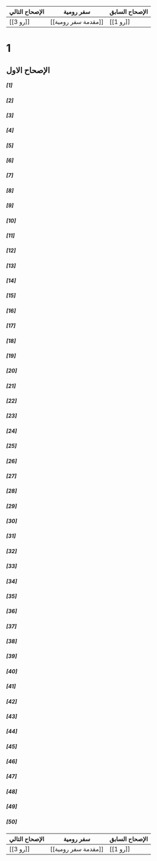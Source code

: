 الإصحاح التالي | سفر رومية | الإصحاح السابق
------------|------------|-----------
[[رو  3]] | [[مقدمة سفر رومية]] | [[رو  1]]

# 1
## الإصحاح الاول

##### [1]

##### [2]

##### [3]

##### [4]

##### [5]

##### [6]

##### [7]

##### [8]

##### [9]

##### [10]

##### [11]

##### [12]

##### [13]

##### [14]

##### [15]

##### [16]

##### [17]

##### [18]

##### [19]

##### [20]

##### [21]

##### [22]

##### [23]

##### [24]

##### [25]

##### [26]

##### [27]

##### [28]

##### [29]

##### [30]

##### [31]

##### [32]

##### [33]

##### [34]

##### [35]

##### [36]

##### [37]

##### [38]

##### [39]

##### [40]

##### [41]

##### [42]

##### [43]

##### [44]

##### [45]

##### [46]

##### [47]

##### [48]

##### [49]

##### [50]


الإصحاح التالي | سفر رومية | الإصحاح السابق
------------|------------|-----------
[[رو  3]] | [[مقدمة سفر رومية]] | [[رو  1]]
